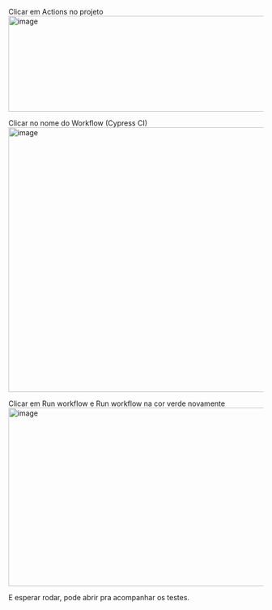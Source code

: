 Clicar em Actions no projeto
<img width="781" height="189" alt="image" src="https://github.com/user-attachments/assets/9dbea2a7-63b2-4f0d-9f77-b6e4722a6b1c" />

Clicar no nome do Workflow (Cypress CI)
<img width="1429" height="523" alt="image" src="https://github.com/user-attachments/assets/4c736d12-32af-4585-ba2d-86aebe367313" />

Clicar em Run workflow e Run workflow na cor verde novamente
<img width="1125" height="352" alt="image" src="https://github.com/user-attachments/assets/f5dae546-76d5-494b-b363-32fcde37ce6b" />

E esperar rodar, pode abrir pra acompanhar os testes.
